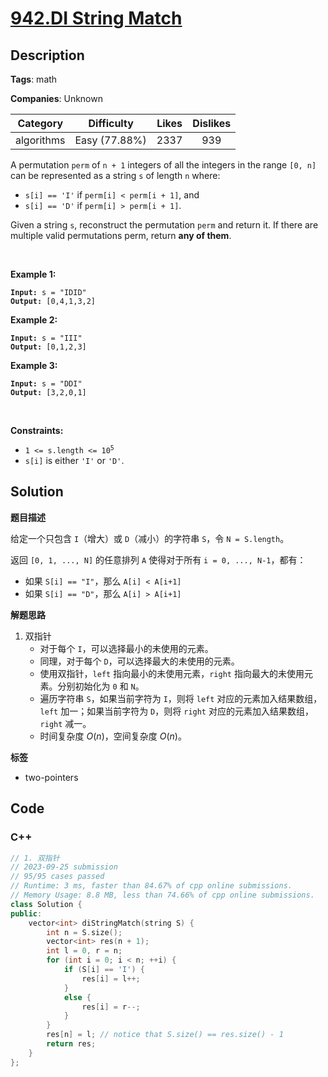 # [942.DI String Match](https://leetcode.com/problems/di-string-match/description/)

## Description

**Tags**: math

**Companies**: Unknown

|  Category  |  Difficulty   | Likes | Dislikes |
| :--------: | :-----------: | :---: | :------: |
| algorithms | Easy (77.88%) | 2337  |   939    |

<p>A permutation <code>perm</code> of <code>n + 1</code> integers of all the integers in the range <code>[0, n]</code> can be represented as a string <code>s</code> of length <code>n</code> where:</p>
<ul>
  <li><code>s[i] == &#39;I&#39;</code> if <code>perm[i] &lt; perm[i + 1]</code>, and</li>
  <li><code>s[i] == &#39;D&#39;</code> if <code>perm[i] &gt; perm[i + 1]</code>.</li>
</ul>
<p>Given a string <code>s</code>, reconstruct the permutation <code>perm</code> and return it. If there are multiple valid permutations perm, return <strong>any of them</strong>.</p>
<p>&nbsp;</p>
<p><strong class="example">Example 1:</strong></p>
<pre><code><strong>Input:</strong> s = "IDID"
<strong>Output:</strong> [0,4,1,3,2]</code></pre><p><strong class="example">Example 2:</strong></p>
<pre><code><strong>Input:</strong> s = "III"
<strong>Output:</strong> [0,1,2,3]</code></pre><p><strong class="example">Example 3:</strong></p>
<pre><code><strong>Input:</strong> s = "DDI"
<strong>Output:</strong> [3,2,0,1]</code></pre>
<p>&nbsp;</p>
<p><strong>Constraints:</strong></p>
<ul>
  <li><code>1 &lt;= s.length &lt;= 10<sup>5</sup></code></li>
  <li><code>s[i]</code> is either <code>&#39;I&#39;</code> or <code>&#39;D&#39;</code>.</li>
</ul>

## Solution

**题目描述**

给定一个只包含 `I`（增大）或 `D`（减小）的字符串 `S`，令 `N = S.length`。

返回 `[0, 1, ..., N]` 的任意排列 `A` 使得对于所有 `i = 0, ..., N-1`，都有：

- 如果 `S[i] == "I"`，那么 `A[i] < A[i+1]`
- 如果 `S[i] == "D"`，那么 `A[i] > A[i+1]`

**解题思路**

1. 双指针
   - 对于每个 `I`，可以选择最小的未使用的元素。
   - 同理，对于每个 `D`，可以选择最大的未使用的元素。
   - 使用双指针，`left` 指向最小的未使用元素，`right` 指向最大的未使用元素。分别初始化为 `0` 和 `N`。
   - 遍历字符串 `S`，如果当前字符为 `I`，则将 `left` 对应的元素加入结果数组，`left` 加一；如果当前字符为 `D`，则将 `right` 对应的元素加入结果数组，`right` 减一。
   - 时间复杂度 $O(n)$，空间复杂度 $O(n)$。

**标签**

- two-pointers

<!-- code start -->
## Code

### C++

```cpp
// 1. 双指针
// 2023-09-25 submission
// 95/95 cases passed
// Runtime: 3 ms, faster than 84.67% of cpp online submissions.
// Memory Usage: 8.8 MB, less than 74.66% of cpp online submissions.
class Solution {
public:
    vector<int> diStringMatch(string S) {
        int n = S.size();
        vector<int> res(n + 1);
        int l = 0, r = n;
        for (int i = 0; i < n; ++i) {
            if (S[i] == 'I') {
                res[i] = l++;
            }
            else {
                res[i] = r--;
            }
        }
        res[n] = l; // notice that S.size() == res.size() - 1
        return res;
    }
};
```

<!-- code end -->
